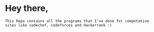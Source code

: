 # Hey there,    
    This Repo contains all the programs that I've done for competative sites like codechef, codeforces and Hackerrank :)
